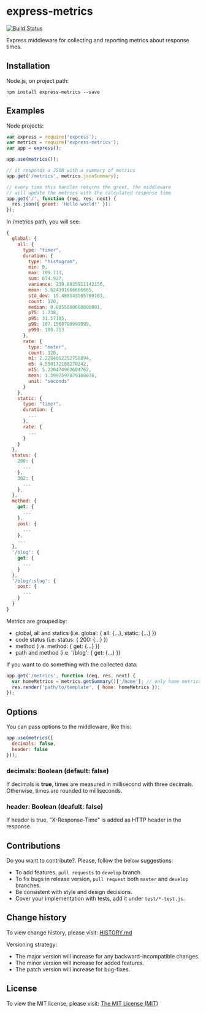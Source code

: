 # express-metrics

[![Build Status](https://travis-ci.org/dgaubert/express-metrics.svg?branch=master)](https://travis-ci.org/dgaubert/express-metrics)

Express middleware for collecting and reporting metrics about response times.

## Installation

Node.js, on project path:

```
npm install express-metrics --save
```

## Examples

Node projects:

```js
var express = require('express');
var metrics = require('express-metrics');
var app = express();

app.use(metrics());

// it responds a JSON with a summary of metrics
app.get('/metrics', metrics.jsonSummary);

// every time this handler returns the greet, the middleware
// will update the metrics with the calculated response time
app.get('/', function (req, res, next) {
  res.json({ greet: 'Hello world!' });
});
```

In /metrics path, you  will see:
```js
{
  global: {
    all: {
      type: "timer",
      duration: {
        type: "histogram",
        min: 0,
        max: 109.713,
        sum: 674.927,
        variance: 239.8825911142156,
        mean: 5.624391666666665,
        std_dev: 15.488143565780103,
        count: 120,
        median: 0.8055000000000001,
        p75: 1.738,
        p95: 31.57105,
        p99: 107.1568799999999,
        p999: 109.713
      },
      rate: {
        type: "meter",
        count: 120,
        m1: 2.2284012252758894,
        m5: 4.550172188270242,
        m15: 5.220474962604762,
        mean: 1.3997597079168076,
        unit: "seconds"
      }
    },
    static: {
      type: "timer",
      duration: {
        ...
      },
      rate: {
        ...
      }
    }
  },
  status: {
    200: {
      ...
    },
    302: {
      ...
    },
  },
  method: {
    get: {
      ...
    },
    post: {
      ...
    },
    ...
  },
  '/blog': {
    get: {
      ...
    }
  },
  '/blog/:slug': {
    post: {
      ...
    }
  }
}
```
Metrics are grouped by:
  - global, all and statics (i.e. global: { all: {...}, static: {...} })
  - code status (i.e. status: { 200: {...} })
  - method (i.e. method: { get: {...} })
  - path and method (i.e. '/blog': { get: {...} })

If you want to do something with the collected data:

```js
app.get('/metrics', function (req, res, next) {
  var homeMetrics = metrics.getSummary()['/home']; // only home metrics
  res.render('path/to/template', { home: homeMetrics });
});
```
## Options

You can pass options to the middleware, like this:
```js
app.use(metrics({
  decimals: false,
  header: false
}));
```

### decimals: Boolean (default: false)

If decimals is __true__, times are measured in millisecond with three decimals. Otherwise, times are rounded to milliseconds.

### header: Boolean (deafult: false)

If header is true, "X-Response-Time" is added as HTTP header in the response.

## Contributions

Do you want to contribute?. Please, follow the below suggestions:
  - To add features, `pull requests` to `develop` branch.
  - To fix bugs in release version, `pull request` both `master` and `develop` branches.
  - Be consistent with style and design decisions.
  - Cover your implementation with tests, add it under `test/*-test.js`.

## Change history

To view change history, please visit: [HISTORY.md](https://github.com/dgaubert/express-metrics/blob/master/HISTORY.md)

Versioning strategy:

  - The major version will increase for any backward-incompatible changes.
  - The minor version will increase for added features.
  - The patch version will increase for bug-fixes.

## License

To view the MIT license, please visit: [The MIT License (MIT)](https://github.com/dgaubert/express-metrics/blob/master/LICENSE)
